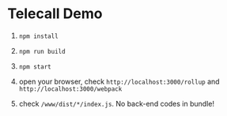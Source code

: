# Telecall Demo

1. `npm install`

1. `npm run build`

1. `npm start`

1. open your browser, check `http://localhost:3000/rollup` and `http://localhost:3000/webpack`

1. check `/www/dist/*/index.js`. No back-end codes in bundle!
